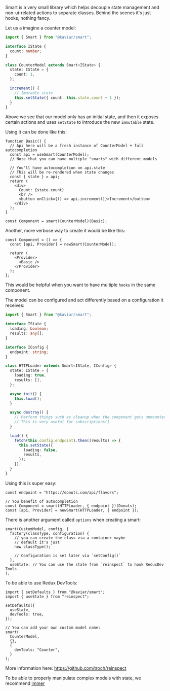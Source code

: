 Smart is a very small library which helps decouple state management and non-ui-related actions to separate classes. Behind the scenes it's just hooks, nothing fancy.

Let us a imagine a counter model:

```ts
import { Smart } from "@kaviar/smart";

interface IState {
  count: number;
}

class CounterModel extends Smart<IState> {
  state: IState = {
    count: 1,
  };

  increment() {
    // Imutable state
    this.setState({ count: this.state.count + 1 });
  }
}
```

Above we see that our model only has an initial state, and then it exposes certain actions and uses `setState` to introduce the new `immutable` state.

Using it can be done like this:

```tsx
function Basic() {
  // Api here will be a fresh instance of CounterModel + full autocompletion
  const api = useSmart(CounterModel);
  // Note that you can have multiple "smarts" with different models

  // You'll have autocompletion on api.state
  // This will be re-rendered when state changes
  const { state } = api;
  return (
    <div>
      Count: {state.count}
      <br />
      <button onClick={() => api.increment()}>Increment</button>
    </div>
  );
}

const Component = smart(CounterModel)(Basic);
```

Another, more verbose way to create it would be like this:

```tsx
const Component = () => {
  const [api, Provider] = newSmart(CounterModel);

  return (
    <Provider>
      <Basic />
    </Provider>
  );
};
```

This would be helpful when you want to have multiple `hooks` in the same component.

The model can be configured and act differently based on a configuration it receives:

```ts
import { Smart } from "@kaviar/smart";

interface IState {
  loading: boolean;
  results: any[];
}

interface IConfig {
  endpoint: string;
}

class HTTPLoader extends Smart<IState, IConfig> {
  state: IState = {
    loading: true,
    results: [],
  };

  async init() {
    this.load();
  }

  async destroy() {
    // Perform things such as cleanup when the component gets unmounted
    // This is very useful for subscriptions()
  }

  load() {
    fetch(this.config.endpoint).then((results) => {
      this.setState({
        loading: false,
        results,
      });
    });
  }
}
```

Using this is super easy:

```tsx
const endpoint = "https://donuts.com/api/flavors";

// You benefit of autocompletion
const Component = smart(HTTPLoader, { endpoint })(Donuts);
const [api, Provider] = newSmart(HTTPLoader, { endpoint });
```

There is another argument called `options` when creating a smart:

```tsx
smart(CustomModel, config, {
  factory(classType, configuration) {
    // you can create the class via a container maybe
    // default it's just
    new classType();

    // Configuration is set later via `setConfig()`
  },
  useState: // You can use the state from `reinspect` to hook ReduxDev Tools
);
```

To be able to use Redux DevTools:

```tsx
import { setDefaults } from "@kaviar/smart";
import { useState } from "reinspect";

setDefaults({
  useState,
  devTools: true,
});

// You can add your own custom model name:
smart(
  CounterModel,
  {},
  {
    devTools: "Counter",
  }
);
```

More information here: https://github.com/troch/reinspect

To be able to properly manipulate complex models with state, we recommend [immer](https://immerjs.github.io/immer/docs/introduction)
